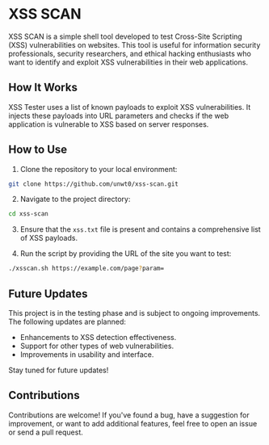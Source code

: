 # XSS SCAN

XSS SCAN is a simple shell tool developed to test Cross-Site Scripting (XSS) vulnerabilities on websites. This tool is useful for information security professionals, security researchers, and ethical hacking enthusiasts who want to identify and exploit XSS vulnerabilities in their web applications.

## How It Works

XSS Tester uses a list of known payloads to exploit XSS vulnerabilities. It injects these payloads into URL parameters and checks if the web application is vulnerable to XSS based on server responses.

## How to Use

1. Clone the repository to your local environment:

```bash
git clone https://github.com/unwt0/xss-scan.git
```

2. Navigate to the project directory:

```bash
cd xss-scan
```

3. Ensure that the `xss.txt` file is present and contains a comprehensive list of XSS payloads.

4. Run the script by providing the URL of the site you want to test:

```bash
./xsscan.sh https://example.com/page?param=
```

## Future Updates

This project is in the testing phase and is subject to ongoing improvements. The following updates are planned:

- Enhancements to XSS detection effectiveness.
- Support for other types of web vulnerabilities.
- Improvements in usability and interface.

Stay tuned for future updates!

## Contributions

Contributions are welcome! If you've found a bug, have a suggestion for improvement, or want to add additional features, feel free to open an issue or send a pull request.
